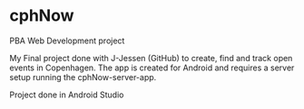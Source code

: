 # cphNow

PBA Web Development project

My Final project done with J-Jessen (GitHub) to create, find and track open events in Copenhagen.
The app is created for Android and requires a server setup running the cphNow-server-app. 

Project done in Android Studio

